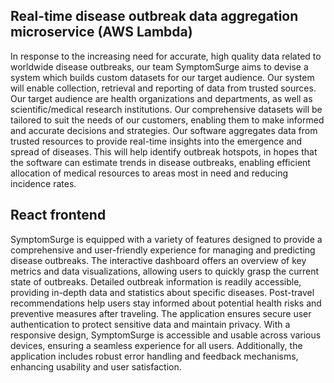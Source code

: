 ## Real-time disease outbreak data aggregation microservice (AWS Lambda)
In response to the increasing need for accurate, high quality data related to worldwide disease outbreaks, our team SymptomSurge aims to devise a system which builds custom datasets for our target audience. Our system will enable collection, retrieval and reporting of data from trusted sources. Our target audience are health organizations and departments, as well as scientific/medical research institutions. Our comprehensive datasets will be tailored to suit the needs of our customers, enabling them to make informed and accurate decisions and strategies.
Our software aggregates data from trusted resources to provide real-time insights into the emergence and spread of diseases. This will help identify outbreak hotspots, in hopes that the software can estimate trends in disease outbreaks, enabling efficient allocation of medical resources to areas most in need and reducing incidence rates.

## React frontend
SymptomSurge is equipped with a variety of features designed to provide a comprehensive and user-friendly experience for managing and predicting disease outbreaks. The interactive dashboard offers an overview of key metrics and data visualizations, allowing users to quickly grasp the current state of outbreaks. Detailed outbreak information is readily accessible, providing in-depth data and statistics about specific diseases. Post-travel recommendations help users stay informed about potential health risks and preventive measures after traveling. The application ensures secure user authentication to protect sensitive data and maintain privacy. With a responsive design, SymptomSurge is accessible and usable across various devices, ensuring a seamless experience for all users. Additionally, the application includes robust error handling and feedback mechanisms, enhancing usability and user satisfaction.
